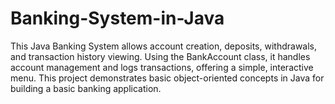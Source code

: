 # Banking-System-in-Java
This Java Banking System allows account creation, deposits, withdrawals, and transaction history viewing. Using the BankAccount class, it handles account management and logs transactions, offering a simple, interactive menu. This project demonstrates basic object-oriented concepts in Java for building a basic banking application.
